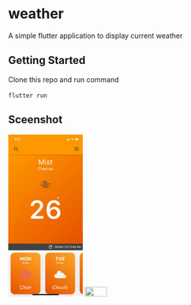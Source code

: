 # weather

A simple flutter application to display current weather

## Getting Started

Clone this repo and run command

`flutter run`

## Sceenshot
<img src="https://raw.githubusercontent.com/mahiznan/weather/master/screens/screen1.jpeg" width="30%" height="30%">
<img src="https://raw.githubusercontent.com/mahiznan/weather/master/screens/screen2.jpeg" width="30%" height="30%">
